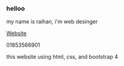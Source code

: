 <h3>helloo</h3>
<p>my name is raihan, i'm web desinger </p>
<a href="https://raihaninfo.com">Website</a>
<p>01853566901</p>

<p><i></i>this website using html, css, and bootstrap 4</i></p>
 